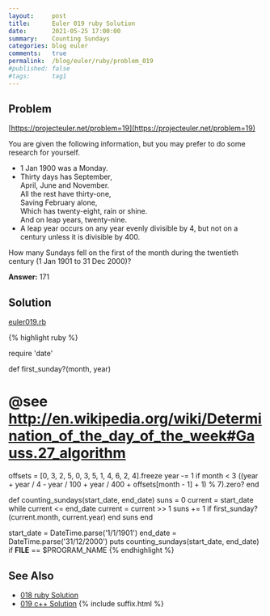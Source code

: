 ```yaml
---
layout:     post
title:      Euler 019 ruby Solution
date:       2021-05-25 17:00:00
summary:    Counting Sundays
categories: blog euler
comments:   true
permalink:  /blog/euler/ruby/problem_019
#published: false
#tags:      tag1
---
```


## Problem

[https://projecteuler.net/problem=19](https://projecteuler.net/problem=19)

You are given the following information, but you may prefer to do some research for yourself.

- 1 Jan 1900 was a Monday.
- Thirty days has September,<br/>
  April, June and November.<br/>
  All the rest have thirty-one,<br/>
  Saving February alone,<br/>
  Which has twenty-eight, rain or shine.<br/>
  And on leap years, twenty-nine.
- A leap year occurs on any year evenly divisible by 4, but not on a century unless it is divisible by 400.

How many Sundays fell on the first of the month during the twentieth century (1 Jan 1901 to 31 Dec 2000)?

**Answer:** 171

## Solution

[euler019.rb](https://gitlab.com/tvarley/euler/blob/master/ruby/lib/euler019.rb)

{% highlight ruby %}

require 'date'

def first_sunday?(month, year)
  # @see http://en.wikipedia.org/wiki/Determination_of_the_day_of_the_week#Gauss.27_algorithm
  offsets = [0, 3, 2, 5, 0, 3, 5, 1, 4, 6, 2, 4].freeze
  year -= 1 if month < 3
  ((year + year / 4 - year / 100 + year / 400 + offsets[month - 1] + 1) % 7).zero?
end

def counting_sundays(start_date, end_date)
  suns = 0
  current = start_date
  while current <= end_date
    current = current >> 1
    suns += 1 if first_sunday?(current.month, current.year)
  end
  suns
end

start_date = DateTime.parse('1/1/1901')
end_date = DateTime.parse('31/12/2000')
puts counting_sundays(start_date, end_date) if __FILE__ == $PROGRAM_NAME
{% endhighlight %}

## See Also
* [018 ruby Solution]({{site.baseurl}}/blog/euler/ruby/problem_018)
* [019 c++ Solution]({{site.baseurl}}/blog/euler/cpp/problem_019)
{% include suffix.html %}
